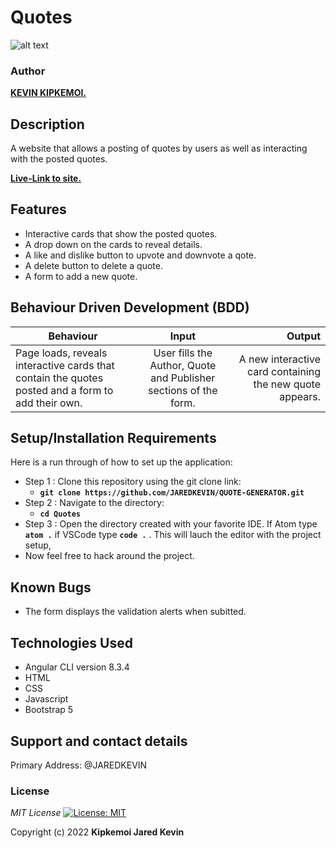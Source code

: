 # Quotes

![alt text](src/assets/images/screenshot1.png)


### Author
 **[KEVIN KIPKEMOI.](https://github.com/JAREDKEVIN)**

## Description

A website that allows a posting of quotes by users as well as interacting with the posted quotes.

**[Live-Link to site.]()**
## Features

* Interactive cards that show the posted quotes.
* A drop down on the cards to reveal details.
* A like and dislike button to upvote and downvote a qote.
* A delete button to delete a quote.
* A form to add a new quote.

## Behaviour Driven Development (BDD)
|Behaviour 	           |    Input 	                 |       Output          |
|----------------------------------------------|:-----------------------------------:|-----------------------------:|       
|Page loads, reveals interactive cards that contain the quotes posted and a form to add their own.                        |   User fills the Author, Quote and Publisher sections of the form.                  |A new interactive card containing the new quote appears.     |                       |


## Setup/Installation Requirements
Here is a run through of how to set up the application:
* Step 1 : Clone this repository using the git clone link:
  * **`git clone https://github.com/JAREDKEVIN/QUOTE-GENERATOR.git`**
* Step 2 : Navigate to the directory:
  * **`cd Quotes`**
* Step 3 : Open the directory created with your favorite IDE. If Atom type **`atom .`** if VSCode type **`code .`** . This will lauch the editor with the project setup,
* Now feel free to hack around the project.

## Known Bugs

- The form displays the validation alerts when subitted. 

## Technologies Used

- Angular CLI version  8.3.4
- HTML
- CSS
- Javascript
- Bootstrap 5

## Support and contact details

Primary Address: @JAREDKEVIN

### License
*MIT License* [![License: MIT](https://img.shields.io/badge/License-MIT-yellow.svg)](license/MIT)

Copyright (c) 2022 **Kipkemoi Jared Kevin**


